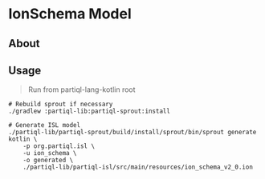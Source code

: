 # IonSchema Model

## About

## Usage

> Run from partiql-lang-kotlin root

```shell
# Rebuild sprout if necessary
./gradlew :partiql-lib:partiql-sprout:install

# Generate ISL model
./partiql-lib/partiql-sprout/build/install/sprout/bin/sprout generate kotlin \
    -p org.partiql.isl \
    -u ion_schema \
    -o generated \
    ./partiql-lib/partiql-isl/src/main/resources/ion_schema_v2_0.ion
```
